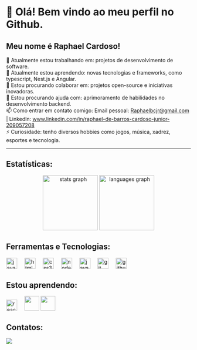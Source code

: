 # 👋 Olá! Bem vindo ao meu perfil no Github.
## Meu nome é Raphael Cardoso!


🔭 Atualmente estou trabalhando em: projetos de desenvolvimento de software. <br>
🌱 Atualmente estou aprendendo: novas tecnologias e frameworks, como typescript, Nest.js e Angular. <br>
👯 Estou procurando colaborar em: projetos open-source e iniciativas inovadoras. <br>
🤔 Estou procurando ajuda com: aprimoramento de habilidades no desenvolvimento backend. <br>
📫 Como entrar em contato comigo: Email pessoal: Raphaelbcjr@gmail.com | Linkedln: www.linkedin.com/in/raphael-de-barros-cardoso-junior-209057208 <br>
⚡ Curiosidade: tenho diversos hobbies como jogos, música, xadrez, esportes e tecnologia. <hr>

## Estatísticas: 

<div align="center">
  <img src="https://github-readme-stats.vercel.app/api?username=RaphaCardoso&hide_title=false&hide_rank=false&show_icons=true&include_all_commits=true&count_private=true&disable_animations=false&theme=dracula&locale=en&hide_border=false" height="150" alt="stats graph"  />
  <img src="https://github-readme-stats.vercel.app/api/top-langs?username=RaphaCardoso&locale=en&hide_title=false&layout=compact&card_width=320&langs_count=5&theme=dracula&hide_border=false" height="150" alt="languages graph"  />
</div>

###


## Ferramentas e Tecnologias: 

<div align="left">
  <img src="https://cdn.jsdelivr.net/gh/devicons/devicon/icons/javascript/javascript-original.svg" height="30" alt="javascript logo"  />
  <img width="12" />
  <img src="https://cdn.jsdelivr.net/gh/devicons/devicon/icons/html5/html5-original.svg" height="30" alt="html5 logo"  />
  <img width="12" />
  <img src="https://cdn.jsdelivr.net/gh/devicons/devicon/icons/css3/css3-original.svg" height="30" alt="css3 logo"  />
  <img width="12" />
  <img src="https://cdn.jsdelivr.net/gh/devicons/devicon/icons/nodejs/nodejs-original.svg" height="30" alt="nodejs logo"  />
  <img width="12" />
  <img src="https://cdn.jsdelivr.net/gh/devicons/devicon/icons/java/java-original.svg" height="30" alt="java logo"  />
  <img width="12" />
  <img src="https://cdn.jsdelivr.net/gh/devicons/devicon/icons/git/git-original.svg" height="30" alt="git logo"  />
  <img width="12" />
  <img src="https://cdn.jsdelivr.net/gh/devicons/devicon/icons/github/github-original.svg" height="30" alt="github logo"  />
</div>


## Estou aprendendo: 
  <img src="https://cdn.jsdelivr.net/gh/devicons/devicon/icons/react/react-original.svg" height="30" alt="react logo"  />
  <img width="12" />
<img loading="lazy" src="https://cdn.jsdelivr.net/gh/devicons/devicon/icons/java/java-original.svg" width="40" height="40"/> <img loading="lazy" src="https://cdn.jsdelivr.net/gh/devicons/devicon/icons/linux/linux-original.svg" width="40" height="40"/>

## Contatos:

<div>
<a href="https://www.linkedin.com/in/raphael-de-barros-cardoso-junior-209057208" target="_blank"><img loading="lazy" src="https://img.shields.io/badge/-LinkedIn-%230077B5?style=for-the-badge&logo=linkedin&logoColor=white" target="_blank"></a>   
</div>

